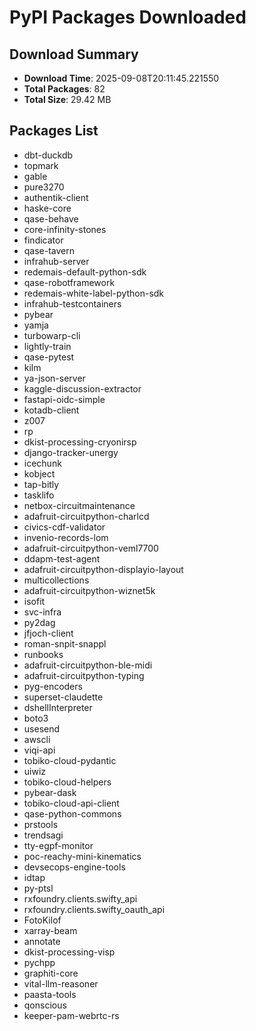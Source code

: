 # PyPI Packages Downloaded

## Download Summary
- **Download Time**: 2025-09-08T20:11:45.221550
- **Total Packages**: 82
- **Total Size**: 29.42 MB

## Packages List
- dbt-duckdb
- topmark
- gable
- pure3270
- authentik-client
- haske-core
- qase-behave
- core-infinity-stones
- findicator
- qase-tavern
- infrahub-server
- redemais-default-python-sdk
- qase-robotframework
- redemais-white-label-python-sdk
- infrahub-testcontainers
- pybear
- yamja
- turbowarp-cli
- lightly-train
- qase-pytest
- kilm
- ya-json-server
- kaggle-discussion-extractor
- fastapi-oidc-simple
- kotadb-client
- z007
- rp
- dkist-processing-cryonirsp
- django-tracker-unergy
- icechunk
- kobject
- tap-bitly
- tasklifo
- netbox-circuitmaintenance
- adafruit-circuitpython-charlcd
- civics-cdf-validator
- invenio-records-lom
- adafruit-circuitpython-veml7700
- ddapm-test-agent
- adafruit-circuitpython-displayio-layout
- multicollections
- adafruit-circuitpython-wiznet5k
- isofit
- svc-infra
- py2dag
- jfjoch-client
- roman-snpit-snappl
- runbooks
- adafruit-circuitpython-ble-midi
- adafruit-circuitpython-typing
- pyg-encoders
- superset-claudette
- dshellInterpreter
- boto3
- usesend
- awscli
- viqi-api
- tobiko-cloud-pydantic
- uiwiz
- tobiko-cloud-helpers
- pybear-dask
- tobiko-cloud-api-client
- qase-python-commons
- prstools
- trendsagi
- tty-egpf-monitor
- poc-reachy-mini-kinematics
- devsecops-engine-tools
- idtap
- py-ptsl
- rxfoundry.clients.swifty_api
- rxfoundry.clients.swifty_oauth_api
- FotoKilof
- xarray-beam
- annotate
- dkist-processing-visp
- pychpp
- graphiti-core
- vital-llm-reasoner
- paasta-tools
- qonscious
- keeper-pam-webrtc-rs
